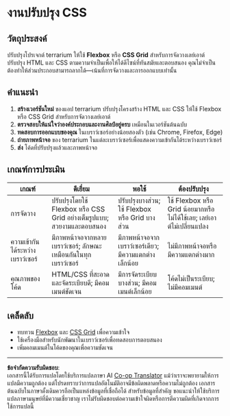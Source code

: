 <!--
CO_OP_TRANSLATOR_METADATA:
{
  "original_hash": "a212cc22a18eddf9046b7a16dfbafd8b",
  "translation_date": "2025-10-03T09:53:18+00:00",
  "source_file": "3-terrarium/2-intro-to-css/assignment.md",
  "language_code": "th"
}
-->
# งานปรับปรุง CSS

## วัตถุประสงค์

ปรับปรุงโปรเจกต์ terrarium ให้ใช้ **Flexbox** หรือ **CSS Grid** สำหรับการจัดวางเลย์เอาต์ ปรับปรุง HTML และ CSS ตามความจำเป็นเพื่อให้ได้ดีไซน์ที่ทันสมัยและตอบสนอง คุณไม่จำเป็นต้องทำให้ส่วนประกอบสามารถลากได้—เน้นที่การจัดวางและการออกแบบเท่านั้น

## คำแนะนำ

1. **สร้างเวอร์ชันใหม่** ของแอป terrarium ปรับปรุงโครงสร้าง HTML และ CSS ให้ใช้ Flexbox หรือ CSS Grid สำหรับการจัดวางเลย์เอาต์
2. **ตรวจสอบให้แน่ใจว่าองค์ประกอบและงานศิลป์อยู่ครบ** เหมือนในเวอร์ชันต้นฉบับ
3. **ทดสอบการออกแบบของคุณ** ในเบราว์เซอร์อย่างน้อยสองตัว (เช่น Chrome, Firefox, Edge)
4. **ถ่ายภาพหน้าจอ** ของ terrarium ในแต่ละเบราว์เซอร์เพื่อแสดงความเข้ากันได้ระหว่างเบราว์เซอร์
5. **ส่ง** โค้ดที่ปรับปรุงแล้วและภาพหน้าจอ

## เกณฑ์การประเมิน

| เกณฑ์       | ดีเยี่ยม                                                                 | พอใช้                                | ต้องปรับปรุง                          |
|-------------|--------------------------------------------------------------------------|---------------------------------------|----------------------------------------|
| การจัดวาง   | ปรับปรุงโดยใช้ Flexbox หรือ CSS Grid อย่างเต็มรูปแบบ; สวยงามและตอบสนอง | ปรับปรุงบางส่วน; ใช้ Flexbox หรือ Grid บางส่วน | ใช้ Flexbox หรือ Grid น้อยมากหรือไม่ได้ใช้เลย; เลย์เอาต์ไม่เปลี่ยนแปลง |
| ความเข้ากันได้ระหว่างเบราว์เซอร์ | มีภาพหน้าจอจากหลายเบราว์เซอร์; ลักษณะเหมือนกันในทุกเบราว์เซอร์ | มีภาพหน้าจอจากเบราว์เซอร์เดียว; มีความแตกต่างเล็กน้อย | ไม่มีภาพหน้าจอหรือมีความแตกต่างมาก |
| คุณภาพของโค้ด | HTML/CSS ที่สะอาดและจัดระเบียบดี; มีคอมเมนต์ชัดเจน                     | มีการจัดระเบียบบางส่วน; มีคอมเมนต์เล็กน้อย | โค้ดไม่เป็นระเบียบ; ไม่มีคอมเมนต์    |

## เคล็ดลับ

- ทบทวน [Flexbox](https://css-tricks.com/snippets/css/a-guide-to-flexbox/) และ [CSS Grid](https://css-tricks.com/snippets/css/complete-guide-grid/) เพื่อความเข้าใจ
- ใช้เครื่องมือสำหรับนักพัฒนาในเบราว์เซอร์เพื่อทดสอบการตอบสนอง
- เพิ่มคอมเมนต์ในโค้ดของคุณเพื่อความชัดเจน

---

**ข้อจำกัดความรับผิดชอบ**:  
เอกสารนี้ได้รับการแปลโดยใช้บริการแปลภาษา AI [Co-op Translator](https://github.com/Azure/co-op-translator) แม้ว่าเราจะพยายามให้การแปลมีความถูกต้อง แต่โปรดทราบว่าการแปลอัตโนมัติอาจมีข้อผิดพลาดหรือความไม่ถูกต้อง เอกสารต้นฉบับในภาษาดั้งเดิมควรถือเป็นแหล่งข้อมูลที่เชื่อถือได้ สำหรับข้อมูลที่สำคัญ ขอแนะนำให้ใช้บริการแปลภาษามนุษย์ที่มีความเชี่ยวชาญ เราไม่รับผิดชอบต่อความเข้าใจผิดหรือการตีความผิดที่เกิดจากการใช้การแปลนี้